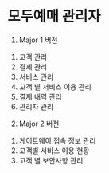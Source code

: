 # 모두예매 관리자

1. Major 1 버전

1) 고객 관리
2) 결제 관리
3) 서비스 관리
4) 고객 별 서비스 이용 관리
5) 결제 내역 관리
6) 관리자 관리

2. Major 2 버전

1) 게이트웨이 접속 정보 관리
2) 고객별 서비스 이용 현황
3) 고객 별 보안사항 관리

